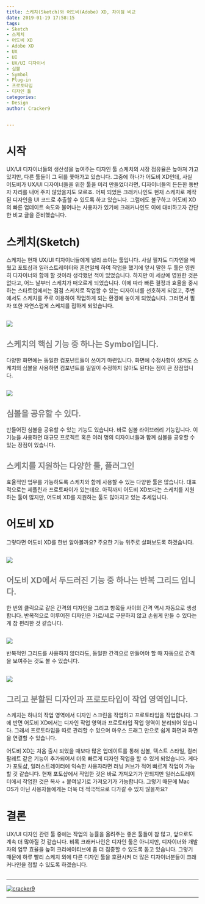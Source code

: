 ```yaml
---
title: 스케치(Sketch)와 어도비(Adobe) XD, 차이점 비교
date: 2019-01-19 17:58:15
tags:
- Sketch
- 스케치
- 어도비 XD
- Adobe XD
- UX
- UI
- UX/UI 디자이너
- 심볼
- Symbol
- Plug-in
- 프로토타입
- 디자인 툴
categories:
- Design
author: Cracker9


---
```

# 시작

UX/UI 디자이너들의 생산성을 높여주는 디자인 툴 스케치의 시장 점유율은 높아져 가고 있지만, 다른 툴들이 그 뒤를 쫓아가고 있습니다. 그중에 하나가 어도비 XD인데, 사실 어도비가 UX/UI 디자이너들을 위한 툴을 미리 만들었더라면, 디자이너들의 든든한 동반자 자리를 내어 주지 않았을지도 모르죠. 어찌 되었든 크래커나인도 현재 스케치로 제작된 디자인을 UI 코드로 추출할 수 있도록 하고 있습니다. 그럼에도 불구하고 어도비 XD의 빠른 업데이트 속도와 불어나는 사용자가 있기에 크래커나인도 이에 대비하고자 간단한 비교 글을 준비했습니다.
##   
# 스케치(Sketch)

스케치는 현재 UX/UI 디자이너들에게 널리 쓰이는 툴입니다. 사실 필자도 디자인을 배웠고 포토샵과 일러스트레이터와 혼연일체 하여 작업을 했기에 앞서 말한 두 툴은 영원히 디자이너와 함께 할 것이라 생각했던 적이 있었습니다. 하지만 이 세상에 영원한 것은 없다고, 어느 날부터 스케치가 떠오르게 되었습니다. 이에 따라 빠른 결정과 효율을 중시하는 스타트업에서는 점점 스케치로 작업할 수 있는 디자이너를 선호하게 되었고, 주변에서도 스케치를 주로 이용하여 작업하게 되는 환경에 놓이게 되었습니다. 그러면서 필자 또한 자연스럽게 스케치를 접하게 되었습니다.
##   
![](/img/adobe-xd/1.png)
## <span style="color:gray">**스케치의 핵심 기능 중 하나는 Symbol입니다.**

다양한 화면에는 동일한 컴포넌트들이 쓰이기 마련입니다. 화면에 수정사항이 생겨도 스케치의 심볼을 사용하면 컴포넌트를 일일이 수정하지 않아도 된다는 점이 큰 장점입니다.
##   
![](/img/adobe-xd/2.png)

## <span style="color:gray">**심볼을 공유할 수 있다.**

만들어진 심볼을 공유할 수 있는 기능도 있습니다. 바로 심볼 라이브러리 기능입니다. 이 기능을 사용하면 대규모 프로젝트 혹은 여러 명의 디자이너들과 함께 심볼을 공유할 수 있는 장점이 있습니다.
##   
## <span style="color:gray">**스케치를 지원하는 다양한 툴, 플러그인**

효율적인 업무를 가능하도록 스케치와 함께 사용할 수 있는 다양한 툴은 많습니다. 대표적으로는 제플린과 프로토파이가 있는데요. 아직까지 어도비 XD보다는 스케치를 지원하는 툴이 많지만, 어도비 XD를 지원하는 툴도 많아지고 있는 추세입니다.
##   
# 어도비 XD

그렇다면 어도비 XD를 한번 알아볼까요? 주요한 기능 위주로 살펴보도록 하겠습니다.
##   
![](/img/adobe-xd/3.png)

## <span style="color:gray">어도비 **XD에서 두드러진 기능 중 하나는 반복 그리드 입니다.**

한 번의 클릭으로 같은 간격의 디자인을 그리고 항목들 사이의 간격 역시 자동으로 생성합니다. 반복적으로 이루어진 디자인은 가로/세로 구분하지 않고 손쉽게 만들 수 있다는 게 참 편리한 것 같습니다.
##   
![](/img/adobe-xd/4.png)

반복적인 그리드를 사용하지 않더라도, 동일한 간격으로 만들어야 할 때 자동으로 간격을 보여주는 것도 볼 수 있습니다.
##   
![](/img/adobe-xd/5.png)

## <span style="color:gray">**그리고 분할된 디자인과 프로토타입이 작업 영역입니다.**

스케치는 하나의 작업 영역에서 디자인 스크린을 작업하고 프로토타입을 작업합니다. 그에 반면 어도비 XD에서는 디자인 작업 영역과 프로토타입 작업 영역이 분리되어 있습니다. 그래서 프로토타입을 따로 관리할 수 있으며 마우스 드래그 만으로 쉽게 화면과 화면을 연결할 수 있습니다.

어도비 XD는 처음 출시 되었을 때보다 많은 업데이트를 통해 심볼, 텍스트 스타일, 컬러 팔레트 같은 기능이 추가되어서 더욱 빠르게 디자인 작업을 할 수 있게 되었습니다. 게다가 포토샵, 일러스트레이터에 익숙한 사용자라면 러닝 커브가 적어 빠르게 작업이 가능할 것 같습니다. 현재 포토샵에서 작업한 것은 바로 가져오기가 안되지만 일러스트레이터에서 작업한 것은 복사 + 붙여넣기로 가져오기가 가능합니다. 그렇기 때문에 Mac OS가 아닌 사용자들에게는 더욱 더 적극적으로 다가갈 수 있지 않을까요?
##   
# 결론

UX/UI 디자인 관련 툴 중에는 작업의 능률을 올려주는 좋은 툴들이 참 많고, 앞으로도 계속 더 많아질 것 같습니다. 비록 크래커나인은 디자인 툴은 아니지만, 디자이너와 개발자의 업무 효율을 높혀 크리에이티브에 좀 더 집중할 수 있도록 돕고 있습니다. 그렇기 때문에 하루 빨리 스케치 외에 다른 디자인 툴을 호환시켜 더 많은 디자이너분들이 크래커나인을 접할 수 있도록 하겠습니다.
##   
_____
 <a href="http://www.cracker9.io?utm_medium=cpc&utm_source=blog_origin&utm_campaign=0.11.x&utm_content=sketch_vs_xd" onclick="gtag('event', 'button click', {'event_category': 'Homepage','event_label': 'sketch_vs_xd'});">![cracker9](/img/Logo/Cracker9_Symbollogo.png?raw=true)</a>
_____
